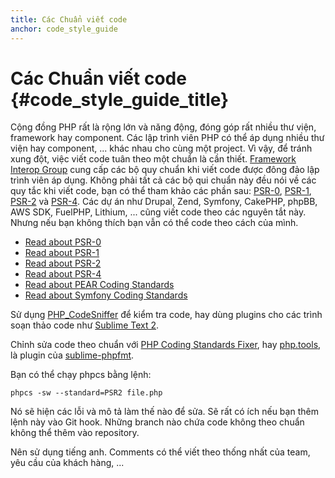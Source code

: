 ```yaml
---
title: Các Chuẩn viết code
anchor: code_style_guide
---
```


# Các Chuẩn viết code {#code_style_guide_title}


Cộng đồng PHP rất là rộng lớn và năng động, đóng góp rất nhiều thư viện, framework hay component. Các lập 
 trình viên PHP có thể áp dụng nhiều thư viện hay component, ... khác nhau cho cùng một project. 
 Vì vậy, để tránh xung đột, việc viết code tuân theo một chuẩn là cần thiết.
[Framework Interop Group][fig] cung cấp các bộ quy chuẩn khi viết code được đông đảo lập trình viên áp dụng.
Không phải tất cả các bộ qui chuẩn này đều nói về các quy tắc khi viết code, bạn có thể tham khảo các phần sau:
 [PSR-0][psr0], [PSR-1][psr1], [PSR-2][psr2] và [PSR-4][psr4].
Các dự án như Drupal, Zend, Symfony, CakePHP, phpBB, AWS SDK,
FuelPHP, Lithium, ... cũng viết code theo các nguyên tắt này. Nhưng nếu bạn không thích bạn vẫn có thể code theo cách của mình.

* [Read about PSR-0][psr0]
* [Read about PSR-1][psr1]
* [Read about PSR-2][psr2]
* [Read about PSR-4][psr4]
* [Read about PEAR Coding Standards][pear-cs]
* [Read about Symfony Coding Standards][symfony-cs]

Sử dụng [PHP_CodeSniffer][phpcs] để kiểm tra code, hay dùng plugins cho 
các trình soạn thảo code như [Sublime Text 2][st-cs].

Chỉnh sửa code theo chuẩn với [PHP Coding Standards Fixer][phpcsfixer], 
hay [php.tools][phptools], là plugin của 
[sublime-phpfmt][sublime-phpfmt].

Bạn có thể chạy phpcs bằng lệnh:

    phpcs -sw --standard=PSR2 file.php

Nó sẽ hiện các lỗi và mô tả làm thế nào để sửa. Sẽ rất có ích nếu bạn thêm lệnh này vào Git hook.
Những branch nào chứa code không theo chuẩn không thể thêm vào repository.

Nên sử dụng tiếng anh. 
Comments có thể viết theo thống nhất của team, yêu cầu của khách hàng, ...


[fig]: http://www.php-fig.org/
[psr0]: https://github.com/php-fig/fig-standards/blob/master/accepted/PSR-0.md
[psr1]: https://github.com/php-fig/fig-standards/blob/master/accepted/PSR-1-basic-coding-standard.md
[psr2]: https://github.com/php-fig/fig-standards/blob/master/accepted/PSR-2-coding-style-guide.md
[psr4]: https://github.com/php-fig/fig-standards/blob/master/accepted/PSR-4-autoloader.md
[pear-cs]: http://pear.php.net/manual/en/standards.php
[symfony-cs]: http://symfony.com/doc/current/contributing/code/standards.html
[phpcs]: http://pear.php.net/package/PHP_CodeSniffer/
[st-cs]: https://github.com/benmatselby/sublime-phpcs
[phpcsfixer]: http://cs.sensiolabs.org/
[phptools]: https://github.com/phpfmt/php.tools
[sublime-phpfmt]: https://github.com/phpfmt/sublime-phpfmt
